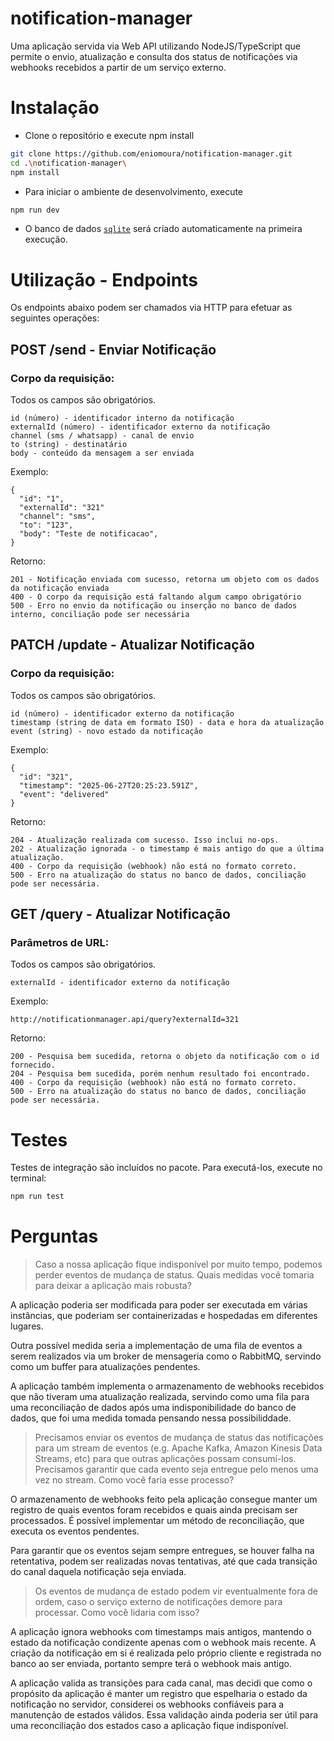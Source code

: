 # notification-manager

Uma aplicação servida via Web API utilizando NodeJS/TypeScript que permite o envio, atualização e consulta dos status de notificações via webhooks recebidos a partir de um serviço externo.

# Instalação
* Clone o repositório e execute npm install
```bash
git clone https://github.com/eniomoura/notification-manager.git 
cd .\notification-manager\
npm install
```
* Para iniciar o ambiente de desenvolvimento, execute
```bash
npm run dev
```
* O banco de dados [`sqlite`](https://sqlite.org/) será criado automaticamente na primeira execução.

# Utilização - Endpoints
Os endpoints abaixo podem ser chamados via HTTP para efetuar as seguintes operações:

## POST /send - Enviar Notificação
### Corpo da requisição:
Todos os campos são obrigatórios.
```
id (número) - identificador interno da notificação
externalId (número) - identificador externo da notificação
channel (sms / whatsapp) - canal de envio
to (string) - destinatário
body - conteúdo da mensagem a ser enviada
```
Exemplo:
```
{
  "id": "1",
  "externalId": "321"
  "channel": "sms",
  "to": "123",
  "body": "Teste de notificacao",
}
```
Retorno:
```
201 - Notificação enviada com sucesso, retorna um objeto com os dados da notificação enviada
400 - O corpo da requisição está faltando algum campo obrigatório
500 - Erro no envio da notificação ou inserção no banco de dados interno, conciliação pode ser necessária
```

## PATCH /update - Atualizar Notificação
### Corpo da requisição:
Todos os campos são obrigatórios.
```
id (número) - identificador externo da notificação
timestamp (string de data em formato ISO) - data e hora da atualização
event (string) - novo estado da notificação
```
Exemplo:
```
{
  "id": "321",
  "timestamp": "2025-06-27T20:25:23.591Z",
  "event": "delivered"
}
```
Retorno:
```
204 - Atualização realizada com sucesso. Isso inclui no-ops.
202 - Atualização ignorada - o timestamp é mais antigo do que a última atualização.
400 - Corpo da requisição (webhook) não está no formato correto.
500 - Erro na atualização do status no banco de dados, conciliação pode ser necessária.
```

## GET /query - Atualizar Notificação
### Parâmetros de URL:
Todos os campos são obrigatórios.
```
externalId - identificador externo da notificação
```
Exemplo:
```
http://notificationmanager.api/query?externalId=321
```
Retorno:
```
200 - Pesquisa bem sucedida, retorna o objeto da notificação com o id fornecido.
204 - Pesquisa bem sucedida, porém nenhum resultado foi encontrado.
400 - Corpo da requisição (webhook) não está no formato correto.
500 - Erro na atualização do status no banco de dados, conciliação pode ser necessária.
```

# Testes
Testes de integração são incluídos no pacote. Para executá-los, execute no terminal:
```bash
npm run test
```

# Perguntas
> Caso a nossa aplicação fique indisponível por muito tempo, podemos perder eventos de mudança de status. Quais medidas você tomaria para deixar a aplicação mais robusta?

A aplicação poderia ser modificada para poder ser executada em várias instâncias, que poderiam ser containerizadas e hospedadas em diferentes lugares.

Outra possível medida seria a implementação de uma fila de eventos a serem realizados via um broker de mensageria como o RabbitMQ, servindo como um buffer para atualizações pendentes.

A aplicação também implementa o armazenamento de webhooks recebidos que não tiveram uma atualização realizada, servindo como uma fila para uma reconciliação de dados após uma indisponibilidade do banco de dados, que foi uma medida tomada pensando nessa possibiliddade.

> Precisamos enviar os eventos de mudança de status das notificações para um stream de eventos (e.g. Apache Kafka, Amazon Kinesis Data Streams, etc) para que outras aplicações possam consumí-los. Precisamos garantir que cada evento seja entregue pelo menos uma vez no stream. Como você faria esse processo?

O armazenamento de webhooks feito pela aplicação consegue manter um registro de quais eventos foram recebidos e quais ainda precisam ser processados. É possível implementar um método de reconciliação, que executa os eventos pendentes.

Para garantir que os eventos sejam sempre  entregues, se houver falha na retentativa, podem ser realizadas novas tentativas, até que cada transição do canal daquela notificação seja enviada.

> Os eventos de mudança de estado podem vir eventualmente fora de ordem, caso o serviço externo de notificações demore para processar. Como você lidaria com isso?

A aplicação ignora webhooks com timestamps mais antigos, mantendo o estado da notificação condizente apenas com o webhook mais recente. A criação da notificação em si é realizada pelo próprio cliente e registrada no banco ao ser enviada, portanto sempre terá o webhook mais antigo.

A aplicação valida as transições para cada canal, mas decidi que como o propósito da aplicação é manter um registro que espelharia o estado da notificação no servidor, considerei os webhooks confiáveis para a manutenção de estados válidos. Essa validação ainda poderia ser útil para uma reconciliação dos estados caso a aplicação fique indisponível.
